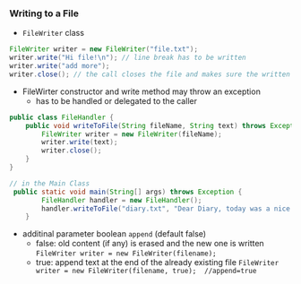 
### Writing to a File
* `FileWriter` class

```java
FileWriter writer = new FileWriter("file.txt");
writer.write("Hi file!\n"); // line break has to be written
writer.write("add more");
writer.close(); // the call closes the file and makes sure the written text goes to the file
```

* FileWirter constructor and write method may throw an exception
    * has to be handled or delegated to the caller
```java
public class FileHandler {
    public void writeToFile(String fileName, String text) throws Exception {
        FileWriter writer = new FileWriter(fileName);
        writer.write(text);
        writer.close();
    }
}

// in the Main Class
 public static void main(String[] args) throws Exception {
        FileHandler handler = new FileHandler();
        handler.writeToFile("diary.txt", "Dear Diary, today was a nice day.");
    }
```

* additinal parameter boolean `append` (default false)
    * false: old content (if any) is erased and the new one is written
        `FileWriter writer = new FileWriter(filename);`
    * true: append text at the end of the already existing file
        `FileWriter writer = new FileWriter(filename, true);  //append=true`
